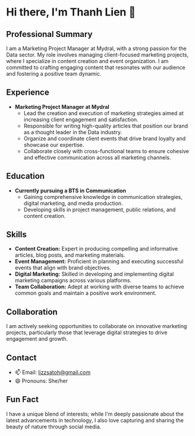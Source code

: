 # Hi there, I'm Thanh Lien 👋

## Professional Summary

I am a Marketing Project Manager at Mydral, with a strong passion for the Data sector. My role involves managing client-focused marketing projects, where I specialize in content creation and event organization. I am committed to crafting engaging content that resonates with our audience and fostering a positive team dynamic.

## Experience

- **Marketing Project Manager at Mydral**
  - Lead the creation and execution of marketing strategies aimed at increasing client engagement and satisfaction.
  - Responsible for writing high-quality articles that position our brand as a thought leader in the Data industry.
  - Organize and coordinate client events that drive brand loyalty and showcase our expertise.
  - Collaborate closely with cross-functional teams to ensure cohesive and effective communication across all marketing channels.

## Education

- **Currently pursuing a BTS in Communication**
  - Gaining comprehensive knowledge in communication strategies, digital marketing, and media production.
  - Developing skills in project management, public relations, and content creation.

## Skills

- **Content Creation:** Expert in producing compelling and informative articles, blog posts, and marketing materials.
- **Event Management:** Proficient in planning and executing successful events that align with brand objectives.
- **Digital Marketing:** Skilled in developing and implementing digital marketing campaigns across various platforms.
- **Team Collaboration:** Adept at working with diverse teams to achieve common goals and maintain a positive work environment.

## Collaboration

I am actively seeking opportunities to collaborate on innovative marketing projects, particularly those that leverage digital strategies to drive engagement and growth.

## Contact

- 📫 Email: lizzsatoh@gmail.com
- 😄 Pronouns: She/her

## Fun Fact

I have a unique blend of interests; while I'm deeply passionate about the latest advancements in technology, I also love capturing and sharing the beauty of nature through social media.
